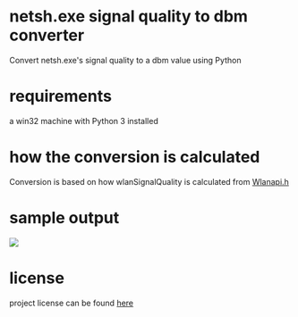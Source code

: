 # netsh.exe signal quality to dbm converter

Convert netsh.exe's signal quality to a dbm value using Python

# requirements

a win32 machine with Python 3 installed

# how the conversion is calculated

Conversion is based on how wlanSignalQuality is calculated from [Wlanapi.h](https://docs.microsoft.com/en-us/windows/desktop/api/wlanapi/ns-wlanapi-_wlan_association_attributes)

# sample output

![](https://github.com/joshschmelzle/netsh_quality_to_dbm/blob/master/quality_to_dbm_simple.png)

# license

project license can be found [here](https://github.com/joshschmelzle/netsh_quality_to_dbm/blob/master/LICENSE)
